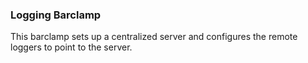 ### Logging Barclamp

This barclamp sets up a centralized server and configures the remote loggers to point to the server.


